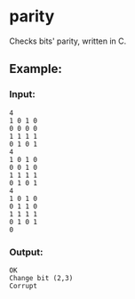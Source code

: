 # parity
Checks bits' parity, written in C.

## Example:
### Input:
```
4
1 0 1 0
0 0 0 0
1 1 1 1
0 1 0 1
4
1 0 1 0
0 0 1 0
1 1 1 1
0 1 0 1
4
1 0 1 0
0 1 1 0
1 1 1 1
0 1 0 1
0
```
### Output:
```
OK
Change bit (2,3)
Corrupt
```

